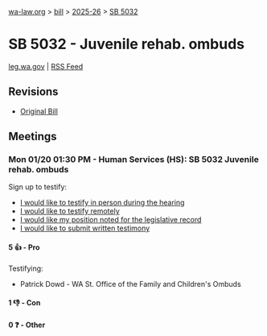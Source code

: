 [wa-law.org](/) > [bill](/bill/) > [2025-26](/bill/2025-26/) > [SB 5032](/bill/2025-26/sb/5032/)

# SB 5032 - Juvenile rehab. ombuds
[leg.wa.gov](https://app.leg.wa.gov/billsummary?BillNumber=5032&Year=2025&Initiative=false) | [RSS Feed](./rss.xml)

## Revisions
* [Original Bill](1/)

## Meetings
### Mon 01/20 01:30 PM - Human Services (HS): SB 5032 Juvenile rehab. ombuds
Sign up to testify:
* [I would like to testify in person during the hearing](https://app.leg.wa.gov/csi/Testifier/Add?chamber=House&mId=32436&aId=161398&caId=24763&tId=1)
* [I would like to testify remotely](https://app.leg.wa.gov/csi/Testifier/Add?chamber=House&mId=32436&aId=161398&caId=24763&tId=2)
* [I would like my position noted for the legislative record](https://app.leg.wa.gov/csi/Testifier/Add?chamber=House&mId=32436&aId=161398&caId=24763&tId=3)
* [I would like to submit written testimony](https://app.leg.wa.gov/csi/Testifier/Add?chamber=House&mId=32436&aId=161398&caId=24763&tId=4)

#### 5 👍 - Pro
Testifying:
* Patrick Dowd - WA St. Office of the Family and Children's Ombuds

#### 1 👎 - Con

#### 0 ❓ - Other
